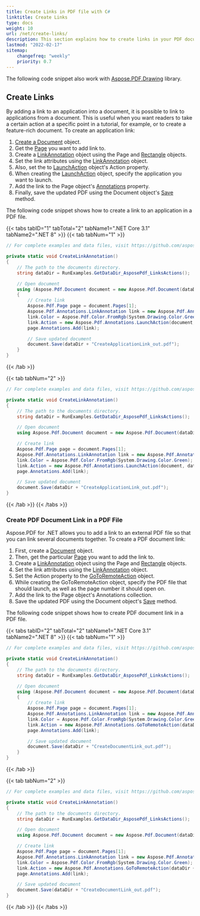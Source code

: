 ```yaml
---
title: Create Links in PDF file with C#
linktitle: Create Links
type: docs
weight: 10
url: /net/create-links/
description: This section explains how to create links in your PDF document with C#.
lastmod: "2022-02-17"
sitemap:
    changefreq: "weekly"
    priority: 0.7
---
```

<script type="application/ld+json">
{
    "@context": "https://schema.org",
    "@type": "TechArticle",
    "headline": "Create Links in PDF file with C#",
    "alternativeHeadline": "Create Interactive Links in PDFs Using C#",
    "abstract": "The new feature allows developers to seamlessly create interactive links within PDF documents using C#. This functionality enhances user engagement by linking to external applications or other PDF files, enabling a more dynamic and feature-rich document experience. Ideal for tutorials and guiding users, this integration empowers users to connect content effectively",
    "author": {
        "@type": "Person",
        "name": "Anastasiia Holub",
        "givenName": "Anastasiia",
        "familyName": "Holub",
        "url": "https://www.linkedin.com/in/anastasiia-holub-750430225/"
    },
    "genre": "pdf document generation",
    "keywords": "Create Links, PDF document, C#, LinkAnnotation, LaunchAction, GoToRemoteAction, Aspose.PDF, Document object, PDF manipulation, External link",
    "wordcount": "690",
    "proficiencyLevel": "Beginner",
    "publisher": {
        "@type": "Organization",
        "name": "Aspose.PDF for .NET",
        "url": "https://products.aspose.com/pdf",
        "logo": "https://www.aspose.cloud/templates/aspose/img/products/pdf/aspose_pdf-for-net.svg",
        "alternateName": "Aspose",
        "sameAs": [
            "https://facebook.com/aspose.pdf/",
            "https://twitter.com/asposepdf",
            "https://www.youtube.com/channel/UCmV9sEg_QWYPi6BJJs7ELOg/featured",
            "https://www.linkedin.com/company/aspose",
            "https://stackoverflow.com/questions/tagged/aspose",
            "https://aspose.quora.com/",
            "https://aspose.github.io/"
        ],
        "contactPoint": [
            {
                "@type": "ContactPoint",
                "telephone": "+1 903 306 1676",
                "contactType": "sales",
                "areaServed": "US",
                "availableLanguage": "en"
            },
            {
                "@type": "ContactPoint",
                "telephone": "+44 141 628 8900",
                "contactType": "sales",
                "areaServed": "GB",
                "availableLanguage": "en"
            },
            {
                "@type": "ContactPoint",
                "telephone": "+61 2 8006 6987",
                "contactType": "sales",
                "areaServed": "AU",
                "availableLanguage": "en"
            }
        ]
    },
    "url": "/net/create-links/",
    "mainEntityOfPage": {
        "@type": "WebPage",
        "@id": "/net/create-links/"
    },
    "dateModified": "2024-11-25",
    "description": "This section explains how to create links in your PDF document with C#."
}
</script>

The following code snippet also work with [Aspose.PDF.Drawing](/pdf/net/drawing/) library.

## Create Links

By adding a link to an application into a document, it is possible to link to applications from a document. This is useful when you want readers to take a certain action at a specific point in a tutorial, for example, or to create a feature-rich document. To create an application link:

1. [Create a Document](https://reference.aspose.com/pdf/net/aspose.pdf/document) object.
1. Get the [Page](https://reference.aspose.com/pdf/net/aspose.pdf/page) you want to add link to.
1. Create a [LinkAnnotation](https://reference.aspose.com/pdf/net/aspose.pdf.annotations/linkannotation) object using the Page and [Rectangle](https://reference.aspose.com/pdf/net/aspose.pdf/rectangle) objects.
1. Set the link attributes using the [LinkAnnotation](https://reference.aspose.com/pdf/net/aspose.pdf.annotations/linkannotation) object.
1. Also, set the to [LaunchAction](https://reference.aspose.com/pdf/net/aspose.pdf.annotations/launchaction) object's Action property.
1. When creating the [LaunchAction](https://reference.aspose.com/pdf/net/aspose.pdf.annotations/launchaction) object, specify the application you want to launch.
1. Add the link to the Page object's [Annotations](https://reference.aspose.com/pdf/net/aspose.pdf/page/properties/annotations) property.
1. Finally, save the updated PDF using the Document object's [Save](https://reference.aspose.com/pdf/net/aspose.pdf/document/methods/save) method.

The following code snippet shows how to create a link to an application in a PDF file.

{{< tabs tabID="1" tabTotal="2" tabName1=".NET Core 3.1" tabName2=".NET 8" >}}
{{< tab tabNum="1" >}}
```csharp
// For complete examples and data files, visit https://github.com/aspose-pdf/Aspose.PDF-for-.NET

private static void CreateLinkAnnotation()
{
    // The path to the documents directory.
    string dataDir = RunExamples.GetDataDir_AsposePdf_LinksActions();

    // Open document
    using (Aspose.Pdf.Document document = new Aspose.Pdf.Document(dataDir + "CreateApplicationLink.pdf"))
    {
        // Create link
        Aspose.Pdf.Page page = document.Pages[1];
        Aspose.Pdf.Annotations.LinkAnnotation link = new Aspose.Pdf.Annotations.LinkAnnotation(page, new Aspose.Pdf.Rectangle(100, 100, 300, 300));
        link.Color = Aspose.Pdf.Color.FromRgb(System.Drawing.Color.Green);
        link.Action = new Aspose.Pdf.Annotations.LaunchAction(document, dataDir + "CreateApplicationLink.pdf");
        page.Annotations.Add(link);

        // Save updated document
        document.Save(dataDir + "CreateApplicationLink_out.pdf");
    }
}
```
{{< /tab >}}

{{< tab tabNum="2" >}}
```csharp
// For complete examples and data files, visit https://github.com/aspose-pdf/Aspose.PDF-for-.NET

private static void CreateLinkAnnotation()
{
    // The path to the documents directory.
    string dataDir = RunExamples.GetDataDir_AsposePdf_LinksActions();

    // Open document
    using Aspose.Pdf.Document document = new Aspose.Pdf.Document(dataDir + "CreateApplicationLink.pdf");

    // Create link
    Aspose.Pdf.Page page = document.Pages[1];
    Aspose.Pdf.Annotations.LinkAnnotation link = new Aspose.Pdf.Annotations.LinkAnnotation(page, new Aspose.Pdf.Rectangle(100, 100, 300, 300));
    link.Color = Aspose.Pdf.Color.FromRgb(System.Drawing.Color.Green);
    link.Action = new Aspose.Pdf.Annotations.LaunchAction(document, dataDir + "CreateApplicationLink.pdf");
    page.Annotations.Add(link);

    // Save updated document
    document.Save(dataDir + "CreateApplicationLink_out.pdf");
}
```
{{< /tab >}}
{{< /tabs >}}

### Create PDF Document Link in a PDF File

Aspose.PDF for .NET allows you to add a link to an external PDF file so that you can link several documents together. To create a PDF document link:

1. First, create a [Document](https://reference.aspose.com/pdf/net/aspose.pdf/document) object.
1. Then, get the particular [Page](https://reference.aspose.com/pdf/net/aspose.pdf/page) you want to add the link to.
1. Create a [LinkAnnotation](https://reference.aspose.com/pdf/net/aspose.pdf.annotations/linkannotation) object using the Page and [Rectangle](https://reference.aspose.com/pdf/net/aspose.pdf/rectangle) objects.
1. Set the link attributes using the [LinkAnnotation](https://reference.aspose.com/pdf/net/aspose.pdf.annotations/linkannotation) object.
1. Set the Action property to the [GoToRemoteAction](https://reference.aspose.com/pdf/net/aspose.pdf.annotations/gotoremoteaction) object.
1. While creating the GoToRemoteAction object, specify the PDF file that should launch, as well as the page number it should open on.
1. Add the link to the Page object's Annotations collection.
1. Save the updated PDF using the Document object's [Save](https://reference.aspose.com/pdf/net/aspose.pdf/document/methods/save) method.

The following code snippet shows how to create PDF document link in a PDF file.

{{< tabs tabID="2" tabTotal="2" tabName1=".NET Core 3.1" tabName2=".NET 8" >}}
{{< tab tabNum="1" >}}
```csharp
// For complete examples and data files, visit https://github.com/aspose-pdf/Aspose.PDF-for-.NET

private static void CreateLinkAnnotation()
{
    // The path to the documents directory.
    string dataDir = RunExamples.GetDataDir_AsposePdf_LinksActions();

    // Open document
    using (Aspose.Pdf.Document document = new Aspose.Pdf.Document(dataDir + "CreateDocumentLink.pdf"))
    {
        // Create link
        Aspose.Pdf.Page page = document.Pages[1];
        Aspose.Pdf.Annotations.LinkAnnotation link = new Aspose.Pdf.Annotations.LinkAnnotation(page, new Aspose.Pdf.Rectangle(100, 100, 300, 300));
        link.Color = Aspose.Pdf.Color.FromRgb(System.Drawing.Color.Green);
        link.Action = new Aspose.Pdf.Annotations.GoToRemoteAction(dataDir + "RemoveOpenAction.pdf", 1);
        page.Annotations.Add(link);

        // Save updated document
        document.Save(dataDir + "CreateDocumentLink_out.pdf");
    }
}
```
{{< /tab >}}

{{< tab tabNum="2" >}}
```csharp
// For complete examples and data files, visit https://github.com/aspose-pdf/Aspose.PDF-for-.NET

private static void CreateLinkAnnotation()
{
    // The path to the documents directory.
    string dataDir = RunExamples.GetDataDir_AsposePdf_LinksActions();

    // Open document
    using Aspose.Pdf.Document document = new Aspose.Pdf.Document(dataDir + "CreateDocumentLink.pdf");

    // Create link
    Aspose.Pdf.Page page = document.Pages[1];
    Aspose.Pdf.Annotations.LinkAnnotation link = new Aspose.Pdf.Annotations.LinkAnnotation(page, new Aspose.Pdf.Rectangle(100, 100, 300, 300));
    link.Color = Aspose.Pdf.Color.FromRgb(System.Drawing.Color.Green);
    link.Action = new Aspose.Pdf.Annotations.GoToRemoteAction(dataDir + "RemoveOpenAction.pdf", 1);
    page.Annotations.Add(link);

    // Save updated document
    document.Save(dataDir + "CreateDocumentLink_out.pdf");
}
```
{{< /tab >}}
{{< /tabs >}}

<script type="application/ld+json">
{
    "@context": "http://schema.org",
    "@type": "SoftwareApplication",
    "name": "Aspose.PDF for .NET Library",
    "image": "https://www.aspose.cloud/templates/aspose/img/products/pdf/aspose_pdf-for-net.svg",
    "url": "https://www.aspose.com/",
    "publisher": {
        "@type": "Organization",
        "name": "Aspose.PDF",
        "url": "https://products.aspose.com/pdf",
        "logo": "https://www.aspose.cloud/templates/aspose/img/products/pdf/aspose_pdf-for-net.svg",
        "alternateName": "Aspose",
        "sameAs": [
            "https://facebook.com/aspose.pdf/",
            "https://twitter.com/asposepdf",
            "https://www.youtube.com/channel/UCmV9sEg_QWYPi6BJJs7ELOg/featured",
            "https://www.linkedin.com/company/aspose",
            "https://stackoverflow.com/questions/tagged/aspose",
            "https://aspose.quora.com/",
            "https://aspose.github.io/"
        ],
        "contactPoint": [
            {
                "@type": "ContactPoint",
                "telephone": "+1 903 306 1676",
                "contactType": "sales",
                "areaServed": "US",
                "availableLanguage": "en"
            },
            {
                "@type": "ContactPoint",
                "telephone": "+44 141 628 8900",
                "contactType": "sales",
                "areaServed": "GB",
                "availableLanguage": "en"
            },
            {
                "@type": "ContactPoint",
                "telephone": "+61 2 8006 6987",
                "contactType": "sales",
                "areaServed": "AU",
                "availableLanguage": "en"
            }
        ]
    },
    "offers": {
        "@type": "Offer",
        "price": "1199",
        "priceCurrency": "USD"
    },
    "applicationCategory": "PDF Manipulation Library for .NET",
    "downloadUrl": "https://www.nuget.org/packages/Aspose.PDF/",
    "operatingSystem": "Windows, MacOS, Linux",
    "screenshot": "https://docs.aspose.com/pdf/net/create-pdf-document/screenshot.png",
    "softwareVersion": "2022.1",
    "aggregateRating": {
        "@type": "AggregateRating",
        "ratingValue": "5",
        "ratingCount": "16"
    }
}
</script>
